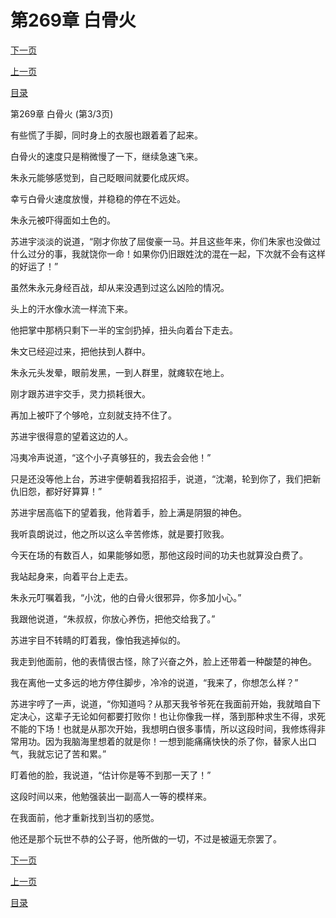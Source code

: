 <h1>第269章    白骨火</h1>
            <div><p><a href="./807_%E7%AC%AC270%E7%AB%A0_%E8%87%AA%E5%8F%96%E5%85%B6%E8%BE%B1.md">下一页</a></p><p><a href="./805_%E7%AC%AC269%E7%AB%A0_%E7%99%BD%E9%AA%A8%E7%81%AB.md">上一页</a></p><p><a href="../">目录</a></p></div>
            <div><p>第269章    白骨火 (第3/3页)</p><p>有些慌了手脚，同时身上的衣服也跟着着了起来。</p><p>白骨火的速度只是稍微慢了一下，继续急速飞来。</p><p>朱永元能够感觉到，自己眨眼间就要化成灰烬。</p><p>幸亏白骨火速度放慢，并稳稳的停在不远处。</p><p>朱永元被吓得面如土色的。</p><p>苏进宇淡淡的说道，“刚才你放了屈俊豪一马。并且这些年来，你们朱家也没做过什么过分的事，我就饶你一命！如果你仍旧跟姓沈的混在一起，下次就不会有这样的好运了！”</p><p>虽然朱永元身经百战，却从来没遇到过这么凶险的情况。</p><p>头上的汗水像水流一样流下来。</p><p>他把掌中那柄只剩下一半的宝剑扔掉，扭头向着台下走去。</p><p>朱文已经迎过来，把他扶到人群中。</p><p>朱永元头发晕，眼前发黑，一到人群里，就瘫软在地上。</p><p>刚才跟苏进宇交手，灵力损耗很大。</p><p>再加上被吓了个够呛，立刻就支持不住了。</p><p>苏进宇很得意的望着这边的人。</p><p>冯夷冷声说道，“这个小子真够狂的，我去会会他！”</p><p>只是还没等他上台，苏进宇便朝着我招招手，说道，“沈潮，轮到你了，我们把新仇旧怨，都好好算算！”</p><p>苏进宇居高临下的望着我，他背着手，脸上满是阴狠的神色。</p><p>我听袁朗说过，他之所以这么辛苦修炼，就是要打败我。</p><p>今天在场的有数百人，如果能够如愿，那他这段时间的功夫也就算没白费了。</p><p>我站起身来，向着平台上走去。</p><p>朱永元叮嘱着我，“小沈，他的白骨火很邪异，你多加小心。”</p><p>我跟他说道，“朱叔叔，你放心养伤，把他交给我了。”</p><p>苏进宇目不转睛的盯着我，像怕我逃掉似的。</p><p>我走到他面前，他的表情很古怪，除了兴奋之外，脸上还带着一种酸楚的神色。</p><p>我在离他一丈多远的地方停住脚步，冷冷的说道，“我来了，你想怎么样？”</p><p>苏进宇哼了一声，说道，“你知道吗？从那天我爷爷死在我面前开始，我就暗自下定决心，这辈子无论如何都要打败你！也让你像我一样，落到那种求生不得，求死不能的下场！也就是从那次开始，我想明白很多事情，所以这段时间，我修炼得非常用功。因为我脑海里想着的就是你！一想到能痛痛快快的杀了你，替家人出口气，我就忘记了苦和累。”</p><p>盯着他的脸，我说道，“估计你是等不到那一天了！”</p><p>这段时间以来，他勉强装出一副高人一等的模样来。</p><p>在我面前，他才重新找到当初的感觉。</p><p>他还是那个玩世不恭的公子哥，他所做的一切，不过是被逼无奈罢了。</p></div>
            <div><p><a href="./807_%E7%AC%AC270%E7%AB%A0_%E8%87%AA%E5%8F%96%E5%85%B6%E8%BE%B1.md">下一页</a></p><p><a href="./805_%E7%AC%AC269%E7%AB%A0_%E7%99%BD%E9%AA%A8%E7%81%AB.md">上一页</a></p><p><a href="../">目录</a></p></div>